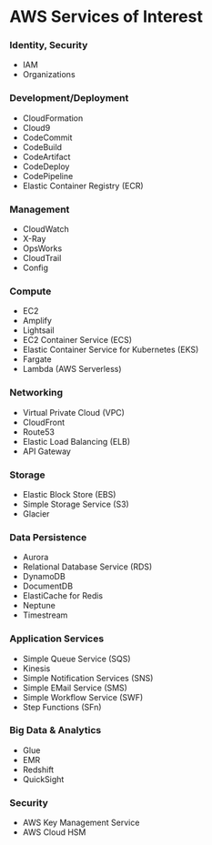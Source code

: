 # AWS Services of Interest

### Identity, Security
- IAM
- Organizations

### Development/Deployment
- CloudFormation
- Cloud9
- CodeCommit
- CodeBuild
- CodeArtifact
- CodeDeploy
- CodePipeline
- Elastic Container Registry (ECR)

### Management 
- CloudWatch
- X-Ray
- OpsWorks
- CloudTrail
- Config

### Compute
- EC2
- Amplify
- Lightsail
- EC2 Container Service (ECS)
- Elastic Container Service for Kubernetes (EKS)
- Fargate
- Lambda (AWS Serverless)

### Networking
- Virtual Private Cloud (VPC)
- CloudFront
- Route53
- Elastic Load Balancing (ELB)
- API Gateway

### Storage
- Elastic Block Store (EBS)
- Simple Storage Service (S3)
- Glacier

### Data Persistence
- Aurora
- Relational Database Service (RDS)
- DynamoDB
- DocumentDB
- ElastiCache for Redis
- Neptune
- Timestream

### Application Services
- Simple Queue Service (SQS)
- Kinesis
- Simple Notification Services (SNS)
- Simple EMail Service (SMS)
- Simple Workflow Service (SWF)
- Step Functions (SFn)

### Big Data & Analytics
- Glue
- EMR
- Redshift
- QuickSight

### Security
- AWS Key Management Service
- AWS Cloud HSM
